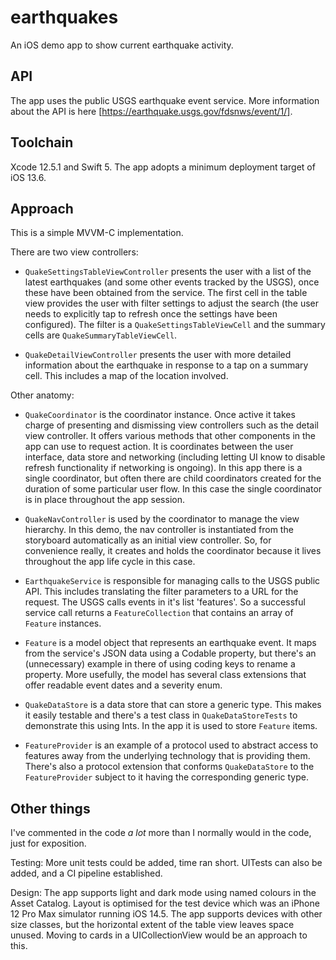 # earthquakes
An iOS demo app to show current earthquake activity.

## API
The app uses the public USGS earthquake event service. More information about the API is here [https://earthquake.usgs.gov/fdsnws/event/1/].

## Toolchain
Xcode 12.5.1 and Swift 5. The app adopts a minimum deployment target of iOS 13.6.

## Approach
This is a simple MVVM-C implementation.

There are two view controllers:

* `QuakeSettingsTableViewController` presents the user with a list of the latest earthquakes (and some other events tracked by the USGS), once these have been obtained from the service. The first cell in the table view provides the user with filter settings to adjust the search (the user needs to explicitly tap to refresh once the settings have been configured). The filter is a `QuakeSettingsTableViewCell` and the summary cells are `QuakeSummaryTableViewCell`.

* `QuakeDetailViewController` presents the user with more detailed information about the earthquake in response to a tap on a summary cell. This includes a map of the location involved.

Other anatomy:

* `QuakeCoordinator` is the coordinator instance. Once active it takes charge of presenting and dismissing view controllers such as the detail view controller. It offers various methods that other components in the app can use to request action. It is coordinates between the user interface, data store and networking (including letting UI know to disable refresh functionality if networking is ongoing). In this app there is a single coordinator, but often there are child coordinators created for the duration of some particular user flow. In this case the single coordinator is in place throughout the app session.

* `QuakeNavController` is used by the coordinator to manage the view hierarchy. In this demo, the nav controller is instantiated from the storyboard automatically as an initial view controller. So, for convenience really, it creates and holds the coordinator because it lives throughout the app life cycle in this case.

* `EarthquakeService` is responsible for managing calls to the USGS public API. This includes translating the filter parameters to a URL for the request. The USGS calls events in it's list 'features'. So a successful service call returns a `FeatureCollection` that contains an array of `Feature` instances.

* `Feature` is a model object that represents an earthquake event. It maps from the service's JSON data using a Codable property, but there's an (unnecessary) example in there of using coding keys to rename a property. More usefully, the model has several class extensions that offer readable event dates and a severity enum.

* `QuakeDataStore` is a data store that can store a generic type. This makes it easily testable and there's a test class in `QuakeDataStoreTests` to demonstrate this using Ints. In the app it is used to store `Feature` items.

* `FeatureProvider` is an example of a protocol used to abstract access to features away from the underlying technology that is providing them. There's also a protocol extension that conforms `QuakeDataStore` to the `FeatureProvider` subject to it having the corresponding generic type.

## Other things

I've commented in the code _a lot_ more than I normally would in the code, just for exposition.

Testing: More unit tests could be added, time ran short. UITests can also be added, and a CI pipeline established.

Design: The app supports light and dark mode using named colours in the Asset Catalog. Layout is optimised for the test device which was an iPhone 12 Pro Max simulator running iOS 14.5. The app supports devices with other size classes, but the horizontal extent of the table view leaves space unused. Moving to cards in a UICollectionView would be an approach to this.
